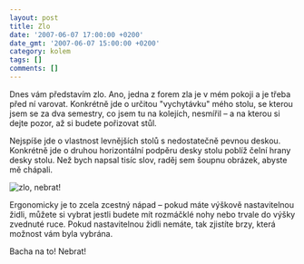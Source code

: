 ```yaml
---
layout: post
title: Zlo
date: '2007-06-07 17:00:00 +0200'
date_gmt: '2007-06-07 15:00:00 +0200'
category: kolem
tags: []
comments: []
---
```

<p>Dnes vám představím zlo. Ano, jedna z forem zla je v mém pokoji a je třeba před ní varovat. Konkrétně jde o určitou "vychytávku" mého stolu, se kterou jsem se za dva semestry, co jsem tu na kolejích, nesmířil &ndash; a na kterou si dejte pozor, až si budete pořizovat stůl.</p>
<p>Nejspíše jde o vlastnost levnějších stolů s nedostatečně pevnou deskou. Konkrétně jde o druhou horizontální podpěru desky stolu poblíž čelní hrany desky stolu. Než bych napsal tisíc slov, raděj sem šoupnu obrázek, abyste mě chápali.</p>
<div >
<img src="%base_url%/assets/old-images/zlo.jpg" alt="zlo, nebrat!">
</div>
<p>Ergonomicky je to zcela zcestný nápad &ndash; pokud máte výškově nastavitelnou židli, můžete si vybrat jestli budete mít rozmáčklé nohy nebo trvale do výšky zvednuté ruce. Pokud nastavitelnou židli nemáte, tak zjistíte brzy, která možnost vám byla vybrána.</p>
<p>Bacha na to! Nebrat!</p>
